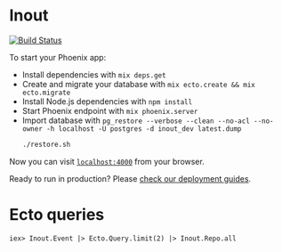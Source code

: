 # Inout

[![Build Status](https://travis-ci.org/kitofr/inout.svg?branch=master)](https://travis-ci.org/kitofr/inout)

To start your Phoenix app:

  * Install dependencies with `mix deps.get`
  * Create and migrate your database with `mix ecto.create && mix ecto.migrate`
  * Install Node.js dependencies with `npm install`
  * Start Phoenix endpoint with `mix phoenix.server`
  * Import database with `pg_restore --verbose --clean --no-acl --no-owner -h localhost -U postgres -d inout_dev latest.dump`
    ```sh
    ./restore.sh
    ```

Now you can visit [`localhost:4000`](http://localhost:4000) from your browser.

Ready to run in production? Please [check our deployment guides](http://www.phoenixframework.org/docs/deployment).

# Ecto queries
```
iex> Inout.Event |> Ecto.Query.limit(2) |> Inout.Repo.all
```

